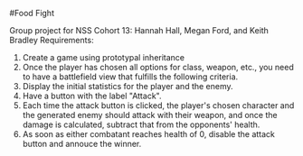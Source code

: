 #Food Fight

Group project for NSS Cohort 13:
Hannah Hall, Megan Ford, and Keith Bradley
Requirements:
1. Create a game using prototypal inheritance
1. Once the player has chosen all options for class, weapon, etc., you need to have a battlefield view that fulfills the following criteria.
1. Display the initial statistics for the player and the enemy.
2. Have a button with the label "Attack".
3. Each time the attack button is clicked, the player's chosen character and the generated enemy should attack with their weapon, and once the damage is calculated, subtract that from the opponents' health.
4. As soon as either combatant reaches health of 0, disable the attack button and annouce the winner.
